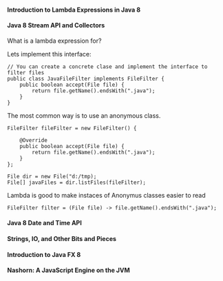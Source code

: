 #### Introduction to Lambda Expressions in Java 8

#### Java 8 Stream API and Collectors		
What is a lambda expression for?

Lets implement this interface:
```
// You can create a concrete clase and implement the interface to filter files
public class JavaFileFilter implements FileFilter {
    public boolean accept(File file) {
        return file.getName().endsWith(".java");
    }
}
```
The most common way is to use an anonymous class.
```
FileFilter fileFilter = new FileFilter() {

    @Override
    public boolean accept(File file) {
        return file.getName().endsWith(".java");
    }
};

File dir = new File("d:/tmp);
File[] javaFiles = dir.listFiles(fileFilter);
```
Lambda is good to make instaces of Anonymus classes easier to read

```
FileFilter filter = (File file) -> file.getName().endsWith(".java");
```





#### Java 8 Date and Time API		
#### Strings, IO, and Other Bits and Pieces		
#### Introduction to Java FX 8		
#### Nashorn: A JavaScript Engine on the JVM